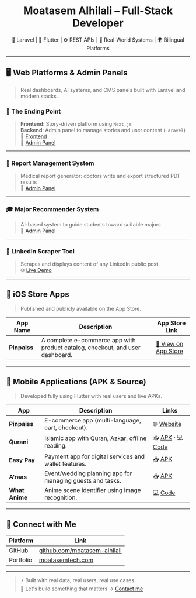 <h1 align="center">Moatasem Alhilali – Full-Stack Developer</h1>

<p align="center">
  🧠 Laravel | 📱 Flutter | ⚙️ REST APIs | 🧪 Real-World Systems | 🌍 Bilingual Platforms
</p>

---

## 🖥️ Web Platforms & Admin Panels

> Real dashboards, AI systems, and CMS panels built with Laravel and modern stacks.

### 🌌 The Ending Point  
> **Frontend**: Story-driven platform using `Next.js`  
> **Backend**: Admin panel to manage stories and user content (`Laravel`)  
🔗 [Frontend](https://the-ending-point-front.vercel.app)  
🔐 [Admin Panel](https://test.moatasemtech.com/admin/login)

---

### 📑 Report Management System  
> Medical report generator: doctors write and export structured PDF results  
🔐 [Admin Panel](https://ecommerce.moatasemtech.com/admin/users)

---

### 🎓 Major Recommender System  
> AI-based system to guide students toward suitable majors  
🔐 [Admin Panel](http://findmajor.moatasemtech.com/admin)

---

### 🧠 LinkedIn Scraper Tool  
> Scrapes and displays content of any LinkedIn public post  
🌐 [Live Demo](http://linkedin-scraper.moatasemtech.com)

---

## 📱 iOS Store Apps

> Published and publicly available on the App Store.

| App Name      | Description                                         | App Store Link |
|---------------|-----------------------------------------------------|----------------|
| **Pinpaiss**  | A complete e-commerce app with product catalog, checkout, and user dashboard. | [🛒 View on App Store](https://apps.apple.com/us/app/%D8%A8%D9%86%D8%A8%D8%A7%D9%8A/id6478984981) |

---

## 📱 Mobile Applications (APK & Source)

> Developed fully using Flutter with real users and live APKs.

| App            | Description                                                               | Links |
|----------------|---------------------------------------------------------------------------|--------|
| **Pinpaiss**   | E-commerce app (multi-language, cart, checkout).                          | 🌐 [Website](https://pinpaiss.com) |
| **Qurani**     | Islamic app with Quran, Azkar, offline reading.                          | 📥 [APK](https://www.mediafire.com/file/tf86r57d05soyn4/quran-v2.apk/file) · 💻 [Code](https://github.com/moatasem-alhilali/qurani-master) |
| **Easy Pay**   | Payment app for digital services and wallet features.                    | 📥 [APK](https://www.mediafire.com/file/tw01yb8o3ntsk2t/easyapp-v1.apk/file) |
| **A’raas**     | Event/wedding planning app for managing guests and tasks.                | 📥 [APK](https://www.mediafire.com/file/lfe3s68c1q6mz8b/wedding-v1.apk/file) |
| **What Anime** | Anime scene identifier using image recognition.                          | 💻 [Code](https://github.com/moatasem-alhilali/what-anime) |

---

## 🧭 Connect with Me

| Platform     | Link                                           |
|--------------|------------------------------------------------|
| GitHub       | [github.com/moatasem-alhilali](https://github.com/moatasem-alhilali) |
| Portfolio    | [moatasemtech.com](https://moatasemtech.com)  |

---

> ⚡ Built with real data, real users, real use cases.  
> 💬 Let's build something that matters → [Contact me](https://moatasemtech.com)

